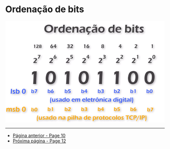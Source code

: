 # Ordenação de bits

![](../assets/ordenacao-bits.png)


* * * 
* [Página anterior - Page 10](../Page%2010/readme.md)
* [Próxima página - Page 12](../Page%20012/readme.md)
